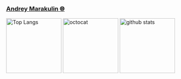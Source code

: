 ### [Andrey Marakulin 🌐](https://cv.annndruha.space/)

<p align="left">
  <img alt="Top Langs" height="150px" src="https://github-readme-stats.vercel.app/api/top-langs/?username=Annndruha&layout=compact" />
  <img alt="octocat" width="150px" src="https://user-images.githubusercontent.com/5713670/87202985-820dcb80-c2b6-11ea-9f56-7ec461c497c3.gif"/>
  <img alt="github stats" height="150px" src="https://github-readme-stats.vercel.app/api?username=Annndruha&show_icons=true" />
</p>
